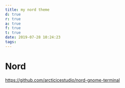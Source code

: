 ```yaml
---
title: my nord theme
d: true
r: true
a: true
f: true
t: true
date: 2019-07-28 10:24:23
tags:
---
```

# Nord

https://github.com/arcticicestudio/nord-gnome-terminal
